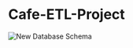 # Cafe-ETL-Project

![New Database Schema](https://github.com/data-engineer-sk/ETL-Cafe-Project-Local-MySQL-/blob/main/img/Database-Schema.png)
